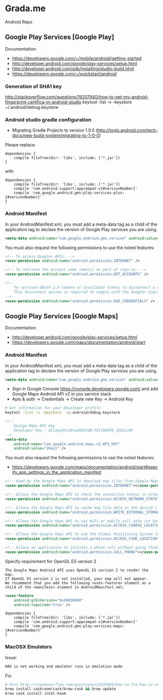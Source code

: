 # Grada.me

Android Repo

## Google Play Services [Google Play]

Documentation:

- https://developers.google.com/+/mobile/android/getting-started
- http://developer.android.com/google/play-services/setup.html
- http://developer.android.com/sdk/installing/studio-build.html
- https://developers.google.com/+/quickstart/android

### Generation of SHA1 key

http://stackoverflow.com/questions/19207940/how-to-get-my-android-fingerprint-certifica-in-android-studio
keytool -list -v -keystore  ~/.android/debug.keystore

### Android studio gradle configuration

- Migrating Gradle Projects to version 1.0.0 (http://tools.android.com/tech-docs/new-build-system/migrating-to-1-0-0)

Please replace:
```
dependencies {
    compile fileTree(dir: 'libs', include: ['*.jar'])
}
```

with

```
dependencies {
    compile fileTree(dir: 'libs', include: ['*.jar'])
    compile 'com.android.support:appcompat-v{#versionNumber}'
    compile 'com.google.android.gms:play-services-plus:{#versionNumber}'
}
```

### Android Manifest

In your AndroidManifest.xml, you must add a meta-data tag as a child of the application tag to declare the version of Google Play services you are using.

```xml
<meta-data android:name="com.google.android.gms.version" android:value="@integer/google_play_services_version" />
```

You must also request the following permissions to use the noted features:

```xml
<!-- To access Google+ APIs: -->
<uses-permission android:name="android.permission.INTERNET" />
```

```xml
<!-- To retrieve the account name (email) as part of sign-in: -->
<uses-permission android:name="android.permission.GET_ACCOUNTS" />
```

```xml
<!--
    To retrieve OAuth 2.0 tokens or invalidate tokens to disconnect a user.
    This disconnect option is required to comply with the Google+ Sign-In developer policies:
-->
<uses-permission android:name="android.permission.USE_CREDENTIALS" />
```

## Google Play Services [Google Maps]

Documentation:

- http://developer.android.com/google/play-services/setup.html
- https://developers.google.com/maps/documentation/android/start

### Android Manifest

In your AndroidManifest.xml, you must add a meta-data tag as a child of the application tag to declare the version of Google Play services you are using.

```xml
<meta-data android:name="com.google.android.gms.version" android:value="@integer/google_play_services_version" />
```

- Sign in Google Console https://console.developers.google.com/ and add Google Maps Android API v2 in you service stack
- Apis & auth -> Credentials -> Create new Key -> Android Key

```bash
# Get information for your Developer profile
keytool -list -v -keystore  ~/.android/debug.keystore
```

```xml
<!--
    Goolge Maps API Key
    Developer Key : AIzaSyDYis6tum992JGN-T6lc6HGFB_zEGSiiWY
-->
<meta-data
    android:name="com.google.android.maps.v2.API_KEY"
    android:value="{Key}" />
```

You must also request the following permissions to use the noted features:
- https://developers.google.com/maps/documentation/android/start#specify_app_settings_in_the_application_manifest

```xml
<!-- Used by the Google Maps API to download map tiles from Google Maps servers. -->
<uses-permission android:name="android.permission.INTERNET"></uses-permission>
```

```xml
<!-- Allows the Google Maps API to check the connection status in order to determine whether data can be downloaded. -->
<uses-permission android:name="android.permission.ACCESS_NETWORK_STATE" />
```

```xml
<!-- Allows the Google Maps API to cache map tile data in the device's external storage area. -->
<uses-permission android:name="android.permission.WRITE_EXTERNAL_STORAGE" />
```

```xml
<!-- Allows the Google Maps API to use WiFi or mobile cell data (or both) to determine the device's location. -->
<uses-permission android:name="android.permission.ACCESS_COARSE_LOCATION" />
```

```xml
<!-- Allows the Google Maps API to use the Global Positioning System (GPS) to determine the device's location to within a very small area. -->
<uses-permission android:name="android.permission.ACCESS_FINE_LOCATION" />
```

```xml
<!-- Allows an application to initiate a phone call without going through the Dialer user interface for the user to confirm the call being placed. -->
<uses-permission android:name="android.permission.CALL_PHONE"></uses-permission>
```

Specify requirement for OpenGL ES version 2

```
The Google Maps Android API uses OpenGL ES version 2 to render the map. 
If OpenGL ES version 2 is not installed, your map will not appear. 
We recommend that you add the following <uses-feature> element as a child of the <manifest> element in AndroidManifest.xml:
```

```xml
<uses-feature
    android:glEsVersion="0x00020000"
    android:required="true" />
```

```
dependencies {
    compile fileTree(dir: 'libs', include: ['*.jar'])
    compile 'com.android.support:appcompat-v{#versionNumber}'
    compile 'com.google.android.gms:play-services-maps:{#versionNumber}'
}
```

### MacOSX Emulators

Issue:
```bash
HAX is not working and emulator runs in emulation mode
```

Fix:
```bash
# Post http://stackoverflow.com/questions/21031903/how-to-fix-hax-is-not-working-and-emulator-runs-in-emulation-mode
brew install caskroom/cask/brew-cask && brew update
brew cask install intel-haxm
```